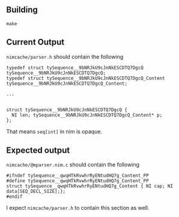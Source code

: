 ## Building

`make`

## Current Output

`nimcache/parser.h` should contain the following

```
typedef struct tySequence__9bNRJkU9cJnNkESCDTQ7DgcQ tySequence__9bNRJkU9cJnNkESCDTQ7DgcQ;
typedef struct tySequence__9bNRJkU9cJnNkESCDTQ7DgcQ_Content tySequence__9bNRJkU9cJnNkESCDTQ7DgcQ_Content;

...


struct tySequence__9bNRJkU9cJnNkESCDTQ7DgcQ {
  NI len; tySequence__9bNRJkU9cJnNkESCDTQ7DgcQ_Content* p;
};
```

That means `seq[int]` in nim is opaque.

## Expected output

`nimcache/@mparser.nim.c` should contain the following

```
#ifndef tySequence__qwqHTkRvwhrRyENtudHQ7g_Content_PP
#define tySequence__qwqHTkRvwhrRyENtudHQ7g_Content_PP
struct tySequence__qwqHTkRvwhrRyENtudHQ7g_Content { NI cap; NI data[SEQ_DECL_SIZE];};
#endif
```

I expect `nimcache/parser.h` to contain this section as well.

